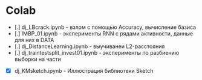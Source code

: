 # Colab

* [.] dj_LBcrack.ipynb - взлом с помощью Accuracy, вычисление базиса
* [.] IMBP_01.ipynb - эксперименты RNN с рядами активности, данные для них в DATA
* [.] dj_DistanceLearning.ipynb - выучиванеи L2-расстояния
* [.] dj_traintestsplit_invest01.ipynb - эксперименты по разбиению выборки на части
* [X] dj_KMsketch.ipynb - Иллюстрация библиотеки Sketch
